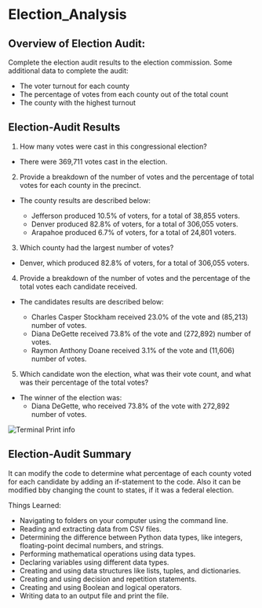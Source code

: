 # Election_Analysis

## Overview of Election Audit:

Complete the election audit results to the election commission. Some additional data to complete the audit:

- The voter turnout for each county
- The percentage of votes from each county out of the total count
- The county with the highest turnout

## Election-Audit Results

1. How many votes were cast in this congressional election?
- There were 369,711 votes cast in the election.

2. Provide a breakdown of the number of votes and the percentage of total votes for each county in the precinct.
- The county results are described below:

  - Jefferson produced 10.5% of voters, for a total of 38,855 voters.
  - Denver produced 82.8% of voters, for a total of 306,055 voters.
  - Arapahoe produced 6.7% of voters, for a total of 24,801 voters.
  
3. Which county had the largest number of votes?
- Denver, which produced 82.8% of voters, for a total of 306,055 voters.

4. Provide a breakdown of the number of votes and the percentage of the total votes each candidate received.
- The candidates results are described below:

  - Charles Casper Stockham received 23.0% of the vote and (85,213) number of votes.
  - Diana DeGette received 73.8% of the vote and (272,892) number of votes.
  - Raymon Anthony Doane received 3.1% of the vote and (11,606) number of votes.

5. Which candidate won the election, what was their vote count, and what was their percentage of the total votes?
- The winner of the election was:
  - Diana DeGette, who received 73.8% of the vote with 272,892 number of votes.
 
![Terminal Print info](https://user-images.githubusercontent.com/86028032/138601217-fecc454b-2ac9-4ed5-b91c-45e17940db36.PNG)

## Election-Audit Summary

It can modify the code to determine what percentage of each county voted for each candidate by adding an if-statement to the code. Also it can be modified bby changing the count to states, if it was a federal election.

Things Learned:

- Navigating to folders on your computer using the command line.
- Reading and extracting data from CSV files.
- Determining the difference between Python data types, like integers, floating-point decimal numbers, and strings.
- Performing mathematical operations using data types.
- Declaring variables using different data types.
- Creating and using data structures like lists, tuples, and dictionaries.
- Creating and using decision and repetition statements.
- Creating and using Boolean and logical operators.
- Writing data to an output file and print the file.
